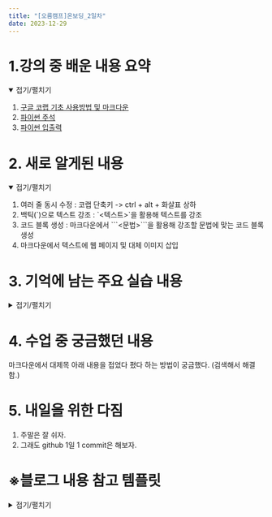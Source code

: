 ```yaml
---
title: "[오름캠프]온보딩_2일차"
date: 2023-12-29
---
```

 # 1.강의 중 배운 내용 요약
<details open>
    <summary>접기/펼치기</summary>
    <div markdown="1">  

1. [구글 코랩 기초 사용방법 및 마크다운](https://colab.research.google.com/drive/1eAaXh53hGt-gKIkOUNeH6ruDB4P6vuYS?usp=sharing)
2. [파이썬 주석](https://colab.research.google.com/drive/1Jp4Pa4Wo60hBKeuJoT2o2wq_HEnk3KXr?usp=sharing)
3. [파이썬 입출력](https://colab.research.google.com/drive/1EswF_gRkmJlh6NX1RG_xNQv9jQfOHpbz?usp=sharing)
    </div>
</details>

# 2. 새로 알게된 내용
<details open>
    <summary>접기/펼치기</summary>
    <div markdown="1">  

1. 여러 줄 동시 수정 : 코랩 단축키 -> ctrl + alt + 화살표 상하 
2. 백틱(\`)으로 텍스트 강조 : \`<텍스트>`을 활용해 텍스트를 강조
3. 코드 블록 생성 : 마크다운에서 \```<문법>```을 활용해 강조할 문법에 맞는 코드 블록 생성  
4. 마크다운에서 텍스트에 웹 페이지 및 대체 이미지 삽입
    </div>
</details>

# 3. 기억에 남는 주요 실습 내용
<details close>
    <summary>접기/펼치기</summary>
    <div markdown="1">  
    
* 백틱으로 텍스트 강조

예시) python 이라는 단어를 강조


<마크다운 코드>

\`python`


<결과><br> 
`python` </br>

---
* 강조할 문법에 맞는 코드 블록 생성

예시1) 마크다운을 강조하는 코드 블록 생성


<마크다운 코드>   

\```markdown <br>
\* abc</br>
\```


<결과>
```markdown
* abc
```

예시2) 파이썬을 강조하는 코드 블록 생성

<마크다운 코드><br>
\```python<br> 
print('Hello World')</br>
\```</br>

<결과>
```python
print('Hello World')
```

--- 

* 텍스트에 웹 페이지 삽입
```markdown
[텍스트](웹 페이지 주소)
```
예시) 텍스트에 구글 코랩 노트북 주소를 연결


<마크다운 코드><br>
```markdown
[구글 코랩 기초 사용방법 및 마크다운](https://colab.research.google.com/drive/1eAaXh53hGt-gKIkOUNeH6ruDB4P6vuYS?usp=sharing)
```
</br>

<결과>

[구글 코랩 기초 사용방법 및 마크다운](https://colab.research.google.com/drive/1eAaXh53hGt-gKIkOUNeH6ruDB4P6vuYS?usp=sharing)

위 링크는 모두의 연구소 오름캠프 온보딩 2일차 코랩 사용법 개인 실습 노트북의 링크

---


* 텍스트에 대체 이미지 삽입

```markdown
![대체 텍스트](이미지 주소)
```
예시) 대체 텍스트에 비행기 이미지 주소를 연결


<마크다운 코드>
```markdown
![비행기](https://images.pexels.com/photos/46148/aircraft-jet-landing-cloud-46148.jpeg)
```
<결과>
![비행기](https://images.pexels.com/photos/46148/aircraft-jet-landing-cloud-46148.jpeg)
Pexels에서 Pixabay님의 사진: https://www.pexels.com/ko-kr/photo/46148/
    </div>
</details>

# 4. 수업 중 궁금했던 내용
마크다운에서 대제목 아래 내용을 접었다 폈다 하는 방법이 궁금했다. (검색해서 해결함.)

# 5. 내일을 위한 다짐
1. 주말은 잘 쉬자.
2. 그래도 github 1일 1 commit은 해보자.

# ※블로그 내용 참고 템플릿
<details close>
    <summary>접기/펼치기</summary>
    <div markdown="1">
    
    [오늘 강의 요약 정리] - 오늘 어떤 것을 배웠나요?

    [오늘의 발견] - 오늘 배웠던 것 중에 처음 알았던 것은 어떤 것이 있었나요?

    [오늘의 실습] - 실습때 했던 코드를 첨부하는 것을 추천드립니다.

    [오늘의 질문] - 이해가 가지 않았다던가? 추가적으로 궁금한 것을 정리해보세요.

    [오늘의 복습] - 남은 시간 동안 어떻게 복습할 것인지?

    [내일을 위한 다짐] - 개인적인 피드백을 적어보고, 중간에 마음이 꺾이지 않기 위해 나의 다짐을 적어보고, 오늘을 정리해봅시다.
    </div>
</details>
